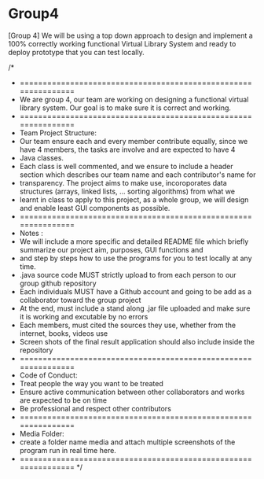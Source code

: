 # Group4
[Group 4] We will be using a top down approach to design and implement a 100% correctly working functional Virtual Library System and ready to deploy prototype that you can test locally.

/*
 * ===============================================================
 * We are group 4, our team are working on designing a functional
   virtual library system. Our goal is to make sure it is correct
   and working.
 * ===============================================================
 * Team Project Structure: 
 * Our team ensure each and every member contribute equally, since we have 4 members, the tasks are involve and are expected to have 4
 * Java classes. 
 * Each class is well commented, and we ensure to include a header section which describes our team name and each contributor's name for
 * transparency. The project aims to make use, incoroporates data structures (arrays, linked lists, ... sorting algorithms) from what we 
 * learnt in class to apply to this project, as a whole group, we will design and enable least GUI components as possible.
 * ===============================================================
 * Notes : 
 * We will include a more specific and detailed README file which briefly summarize our project aim, purposes, GUI functions and 
 * and step by steps how to use the programs for you to test locally at any time.
 * .java source code MUST strictly upload to from each person to our group github repository
 *  Each individuals MUST  have a Github account and going to be add as a collaborator toward the group project
 *  At the end, must include a stand along .jar file uploaded and make sure it is working and excutable by no errors
 *  Each members, must cited the sources they use, whether from the internet, books, videos use  
 * Screen shots of the final result application should also include inside the repository 
 * ===============================================================
 * Code of Conduct: 
 * Treat people the way you want to be treated
 * Ensure active communication between other collaborators and works are expected to be on time 
 * Be professional and respect other contributors
 * ===============================================================
 * Media Folder:
 * create a folder name media and attach multiple screenshots of the program run in real time here.
 * ===============================================================
 */
 
